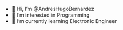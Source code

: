 - 👋 Hi, I’m @AndresHugoBernardez
- 👀 I’m interested in Programming
- 🌱 I’m currently learning Electronic Engineer



